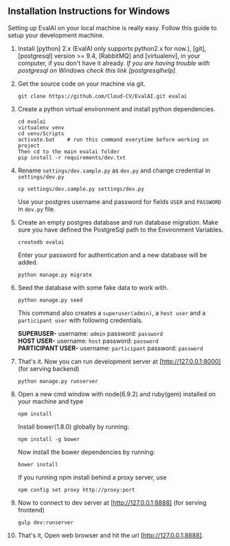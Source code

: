 ## Installation Instructions for Windows

Setting up EvalAI on your local machine is really easy.
Follow this guide to setup your development machine.

1. Install [python] 2.x (EvalAI only supports python2.x for now.), [git], [postgresql] version >= 9.4, [RabbitMQ] and [virtualenv], in your computer, if you don't have it already.
*If you are having trouble with postgresql on Windows check this link [postgresqlhelp].*

2. Get the source code on your machine via git.

    ```shell
    git clone https://github.com/Cloud-CV/EvalAI.git evalai
    ```

3. Create a python virtual environment and install python dependencies.

    ```shell
    cd evalai
    virtualenv venv
    cd venv/Scripts
    activate.bat    # run this command everytime before working on project
    Then cd to the main evalai folder
    pip install -r requirements/dev.txt
    ```

4. Rename `settings/dev.sample.py` as `dev.py` and change credential in `settings/dev.py`

    ```
    cp settings/dev.sample.py settings/dev.py
    ```
    Use your postgres username and password for fields `USER` and `PASSWORD` in `dev.py` file. 

5. Create an empty postgres database and run database migration.
    Make sure you have defined the PostgreSql path to the Environment Variables.
    
    ```
    createdb evalai
    ```
    Enter your password for authentication and a new database will be added.
    ```
    python manage.py migrate
    ```

6. Seed the database with some fake data to work with.

    ```
    python manage.py seed
    ```
    This command also creates a `superuser(admin)`, a `host user` and a `participant user` with following credentials.

    **SUPERUSER-** username: `admin` password: `password`  
    **HOST USER-** username: `host` password: `password`  
    **PARTICIPANT USER-** username: `participant` password: `password`    

7. That's it. Now you can run development server at [http://127.0.0.1:8000] (for serving backend)

    ```
    python manage.py runserver
    ```


8. Open a new cmd window with node(6.9.2) and ruby(gem) installed on your machine and type

    ```
    npm install
    ``` 
    Install bower(1.8.0) globally by running:
    ```
    npm install -g bower
    ```
    Now install the bower dependencies by running:
    ```
    bower install
    ```
    If you running npm install behind a proxy server, use
    ```
    npm config set proxy http://proxy:port
    ```
9. Now to connect to dev server at [http://127.0.0.1:8888] (for serving frontend)

    ```
    gulp dev:runserver
    ```

10. That's it, Open web browser and hit the url [http://127.0.0.1:8888].
